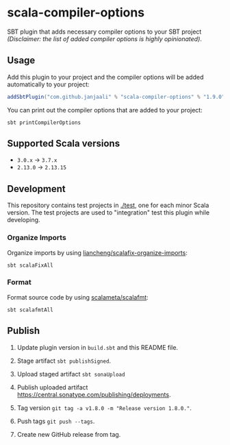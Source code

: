 # scala-compiler-options

SBT plugin that adds necessary compiler options to your SBT project *(Disclaimer: the list of added compiler options is highly opinionated)*.

## Usage

Add this plugin to your project and the compiler options will be added automatically to your project:

```sbt
addSbtPlugin("com.github.janjaali" % "scala-compiler-options" % "1.9.0")
```

You can print out the compiler options that are added to your project:

```shell
sbt printCompilerOptions
```

## Supported Scala versions

* `3.0.x` -> `3.7.x`
* `2.13.0` -> `2.13.15`

## Development

This repository contains test projects in [./test](./test), one for each minor Scala version. The test projects are used to "integration" test this plugin while developing.

### Organize Imports

Organize imports by using [liancheng/scalafix-organize-imports](https://github.com/liancheng/scalafix-organize-imports):

```shell
sbt scalaFixAll
```

### Format

Format source code by using [scalameta/scalafmt](https://github.com/scalameta/scalafmt):

```shell
sbt scalafmtAll
```

## Publish

1. Update plugin version in `build.sbt` and this README file.

2. Stage artifact `sbt publishSigned`.

3. Upload staged artifact `sbt sonaUpload`

4. Publish uploaded artifact <https://central.sonatype.com/publishing/deployments>.

5. Tag version `git tag -a v1.8.0 -m "Release version 1.8.0."`.

6. Push tags `git push --tags`.

7. Create new GitHub release from tag.
